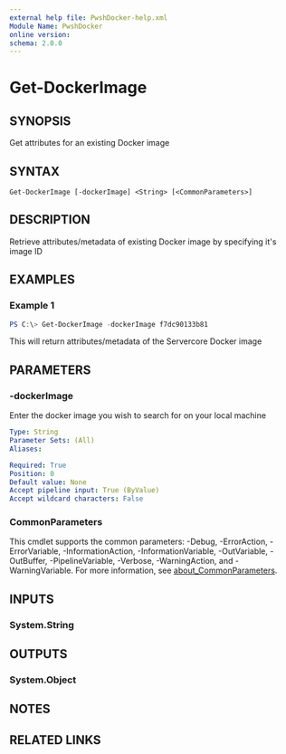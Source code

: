 ```yaml
---
external help file: PwshDocker-help.xml
Module Name: PwshDocker
online version:
schema: 2.0.0
---
```


# Get-DockerImage

## SYNOPSIS
Get attributes for an existing Docker image

## SYNTAX

```
Get-DockerImage [-dockerImage] <String> [<CommonParameters>]
```

## DESCRIPTION
Retrieve attributes/metadata of existing Docker image by specifying it's image ID

## EXAMPLES

### Example 1
```powershell
PS C:\> Get-DockerImage -dockerImage f7dc90133b81
```

This will return attributes/metadata of the Servercore Docker image

## PARAMETERS

### -dockerImage
Enter the docker image you wish to search for on your local machine

```yaml
Type: String
Parameter Sets: (All)
Aliases:

Required: True
Position: 0
Default value: None
Accept pipeline input: True (ByValue)
Accept wildcard characters: False
```

### CommonParameters
This cmdlet supports the common parameters: -Debug, -ErrorAction, -ErrorVariable, -InformationAction, -InformationVariable, -OutVariable, -OutBuffer, -PipelineVariable, -Verbose, -WarningAction, and -WarningVariable. For more information, see [about_CommonParameters](http://go.microsoft.com/fwlink/?LinkID=113216).

## INPUTS

### System.String

## OUTPUTS

### System.Object
## NOTES

## RELATED LINKS